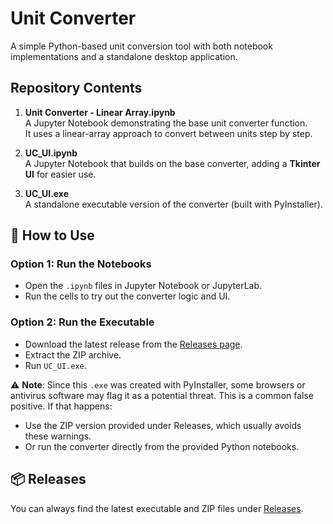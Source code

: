 # Unit Converter
A simple Python-based unit conversion tool with both notebook implementations and a standalone desktop application.

## Repository Contents
1. **Unit Converter - Linear Array.ipynb**  
   A Jupyter Notebook demonstrating the base unit converter function.  
   It uses a linear-array approach to convert between units step by step.  

2. **UC_UI.ipynb**  
   A Jupyter Notebook that builds on the base converter, adding a **Tkinter UI** for easier use.  

3. **UC_UI.exe**  
   A standalone executable version of the converter (built with PyInstaller).  

## 🚀 How to Use
### Option 1: Run the Notebooks
- Open the `.ipynb` files in Jupyter Notebook or JupyterLab.  
- Run the cells to try out the converter logic and UI.  

### Option 2: Run the Executable
- Download the latest release from the [Releases page](https://github.com/gfpettifor/Unit-Converter/releases).  
- Extract the ZIP archive.  
- Run `UC_UI.exe`.  

⚠️ **Note**: Since this `.exe` was created with PyInstaller, some browsers or antivirus software may flag it as a potential threat. This is a common false positive. If that happens:
- Use the ZIP version provided under Releases, which usually avoids these warnings.  
- Or run the converter directly from the provided Python notebooks.  

## 📦 Releases
You can always find the latest executable and ZIP files under [Releases](https://github.com/gfpettifor/Unit-Converter/releases).
